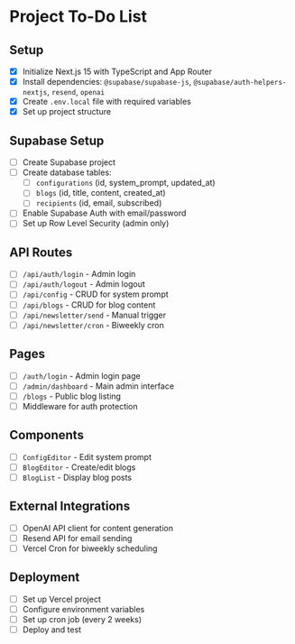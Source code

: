 # Project To-Do List

## Setup
- [x] Initialize Next.js 15 with TypeScript and App Router
- [x] Install dependencies: `@supabase/supabase-js`, `@supabase/auth-helpers-nextjs`, `resend`, `openai`
- [x] Create `.env.local` file with required variables
- [x] Set up project structure

## Supabase Setup
- [ ] Create Supabase project
- [ ] Create database tables:
  - [ ] `configurations` (id, system_prompt, updated_at)
  - [ ] `blogs` (id, title, content, created_at)
  - [ ] `recipients` (id, email, subscribed)
- [ ] Enable Supabase Auth with email/password
- [ ] Set up Row Level Security (admin only)

## API Routes
- [ ] `/api/auth/login` - Admin login
- [ ] `/api/auth/logout` - Admin logout
- [ ] `/api/config` - CRUD for system prompt
- [ ] `/api/blogs` - CRUD for blog content
- [ ] `/api/newsletter/send` - Manual trigger
- [ ] `/api/newsletter/cron` - Biweekly cron

## Pages
- [ ] `/auth/login` - Admin login page
- [ ] `/admin/dashboard` - Main admin interface
- [ ] `/blogs` - Public blog listing
- [ ] Middleware for auth protection

## Components
- [ ] `ConfigEditor` - Edit system prompt
- [ ] `BlogEditor` - Create/edit blogs  
- [ ] `BlogList` - Display blog posts

## External Integrations
- [ ] OpenAI API client for content generation
- [ ] Resend API for email sending
- [ ] Vercel Cron for biweekly scheduling

## Deployment
- [ ] Set up Vercel project
- [ ] Configure environment variables
- [ ] Set up cron job (every 2 weeks)
- [ ] Deploy and test
